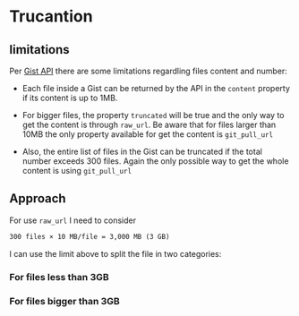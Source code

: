 # Trucantion

## limitations

Per [Gist API](https://docs.github.com/en/rest/gists/gists?apiVersion=2022-11-28#truncation)
there are some limitations regardling files content and number:

- Each file inside a Gist can be returned by the API in the
`content` property if its content is up to 1MB.

- For bigger files, the property `truncated` will be true and
the only way to get the content is through `raw_url`.
Be aware that for files larger than 10MB the only property
available for get the content is `git_pull_url`

- Also, the entire list of files in the Gist can be truncated
if the total number exceeds 300 files. Again the only possible
way to get the whole content is using `git_pull_url`

## Approach

For use `raw_url` I need to consider

```txt
300 files × 10 MB/file = 3,000 MB (3 GB)
```

I can use the limit above to split the file in two categories:

### For files less than 3GB

### For files bigger than 3GB
